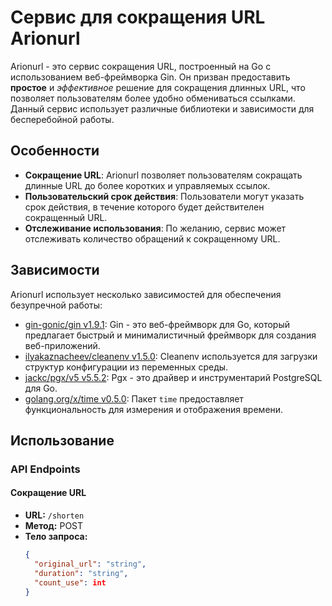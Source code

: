# Сервис для сокращения URL Arionurl

Arionurl - это сервис сокращения URL, построенный на Go с использованием веб-фреймворка Gin. Он призван предоставить <span style="font-weight:bold;">простое</span> и <span style="font-style:italic;">эффективное</span> решение для сокращения длинных URL, что позволяет пользователям более удобно обмениваться ссылками. Данный сервис использует различные библиотеки и зависимости для бесперебойной работы.

## Особенности

- **Сокращение URL**: Arionurl позволяет пользователям сокращать длинные URL до более коротких и управляемых ссылок.
- **Пользовательский срок действия**: Пользователи могут указать срок действия, в течение которого будет действителен сокращенный URL.
- **Отслеживание использования**: По желанию, сервис может отслеживать количество обращений к сокращенному URL.

## Зависимости

Arionurl использует несколько зависимостей для обеспечения безупречной работы:

- [gin-gonic/gin v1.9.1](https://github.com/gin-gonic/gin): Gin - это веб-фреймворк для Go, который предлагает быстрый и минималистичный фреймворк для создания веб-приложений.
- [ilyakaznacheev/cleanenv v1.5.0](https://github.com/ilyakaznacheev/cleanenv): Cleanenv используется для загрузки структур конфигурации из переменных среды.
- [jackc/pgx/v5 v5.5.2](https://github.com/jackc/pgx): Pgx - это драйвер и инструментарий PostgreSQL для Go.
- [golang.org/x/time v0.5.0](https://pkg.go.dev/golang.org/x/time): Пакет `time` предоставляет функциональность для измерения и отображения времени.

## Использование

### API Endpoints

#### Сокращение URL

- **URL:** `/shorten`
- **Метод:** POST
- **Тело запроса:**
  ```json
  {
    "original_url": "string",
    "duration": "string",
    "count_use": int
  }
